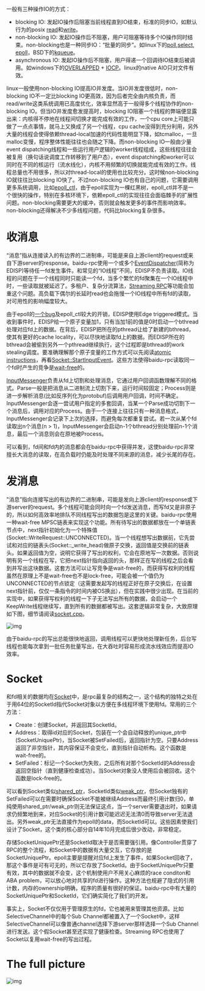 一般有三种操作IO的方式：

- blocking IO: 发起IO操作后阻塞当前线程直到IO结束，标准的同步IO，如默认行为的posix [read](http://linux.die.net/man/2/read)和[write](http://linux.die.net/man/2/write)。
- non-blocking IO: 发起IO操作后不阻塞，用户可阻塞等待多个IO操作同时结束。non-blocking也是一种同步IO：“批量的同步”。如linux下的[poll](http://linux.die.net/man/2/poll),[select](http://linux.die.net/man/2/select), [epoll](http://linux.die.net/man/4/epoll)，BSD下的[kqueue](https://www.freebsd.org/cgi/man.cgi?query=kqueue&sektion=2)。
- asynchronous IO: 发起IO操作后不阻塞，用户得递一个回调待IO结束后被调用。如windows下的[OVERLAPPED](https://msdn.microsoft.com/en-us/library/windows/desktop/ms684342(v=vs.85).aspx) + [IOCP](https://msdn.microsoft.com/en-us/library/windows/desktop/aa365198(v=vs.85).aspx)。linux的native AIO只对文件有效。

linux一般使用non-blocking IO提高IO并发度。当IO并发度很低时，non-blocking IO不一定比blocking IO更高效，因为后者完全由内核负责，而read/write这类系统调用已高度优化，效率显然高于一般得多个线程协作的non-blocking IO。但当IO并发度愈发提高时，blocking IO阻塞一个线程的弊端便显露出来：内核得不停地在线程间切换才能完成有效的工作，一个cpu core上可能只做了一点点事情，就马上又换成了另一个线程，cpu cache没得到充分利用，另外大量的线程会使得依赖thread-local加速的代码性能明显下降，如tcmalloc，一旦malloc变慢，程序整体性能往往也会随之下降。而non-blocking IO一般由少量event dispatching线程和一些运行用户逻辑的worker线程组成，这些线程往往会被复用（换句话说调度工作转移到了用户态），event dispatching和worker可以同时在不同的核运行（流水线化），内核不用频繁的切换就能完成有效的工作。线程总量也不用很多，所以对thread-local的使用也比较充分。这时候non-blocking IO就往往比blocking IO快了。不过non-blocking IO也有自己的问题，它需要调用更多系统调用，比如[epoll_ctl](http://man7.org/linux/man-pages/man2/epoll_ctl.2.html)，由于epoll实现为一棵红黑树，epoll_ctl并不是一个很快的操作，特别在多核环境下，依赖epoll_ctl的实现往往会面临棘手的扩展性问题。non-blocking需要更大的缓冲，否则就会触发更多的事件而影响效率。non-blocking还得解决不少多线程问题，代码比blocking复杂很多。

# 收消息

“消息”指从连接读入的有边界的二进制串，可能是来自上游client的request或来自下游server的response。baidu-rpc使用一个或多个[EventDispatcher](http://icode.baidu.com/repo/baidu/opensource/baidu-rpc/files/master/blob/src/brpc/event_dispatcher.h)(简称为EDISP)等待任一fd发生事件。和常见的“IO线程”不同，EDISP不负责读取。IO线程的问题在于一个线程同时只能读一个fd，当多个繁忙的fd聚集在一个IO线程中时，一些读取就被延迟了。多租户、复杂分流算法，[Streaming RPC](streaming_rpc.md)等功能会加重这个问题。高负载下偶尔的长延时read也会拖慢一个IO线程中所有fd的读取，对可用性的影响幅度较大。

由于epoll的[一个bug](https://patchwork.kernel.org/patch/1970231/)及epoll_ctl较大的开销，EDISP使用Edge triggered模式。当收到事件时，EDISP给一个原子变量加1，只有当加1前的值是0时启动一个bthread处理对应fd上的数据。在背后，EDISP把所在的pthread让给了新建的bthread，使其有更好的cache locality，可以尽快地读取fd上的数据。而EDISP所在的bthread会被偷到另外一个pthread继续执行，这个过程即是bthread的work stealing调度。要准确理解那个原子变量的工作方式可以先阅读[atomic instructions](atomic_instructions.md)，再看[Socket::StartInputEvent](http://icode.baidu.com/repo/baidu/opensource/baidu-rpc/files/master/blob/src/brpc/socket.cpp)。这些方法使得baidu-rpc读取同一个fd时产生的竞争是[wait-free](http://en.wikipedia.org/wiki/Non-blocking_algorithm#Wait-freedom)的。

[InputMessenger](http://icode.baidu.com/repo/baidu/opensource/baidu-rpc/files/master/blob/src/brpc/input_messenger.h)负责从fd上切割和处理消息，它通过用户回调函数理解不同的格式。Parse一般是把消息从二进制流上切割下来，运行时间较固定；Process则是进一步解析消息(比如反序列化为protobuf)后调用用户回调，时间不确定。InputMessenger会逐一尝试用户指定的多套回调，当某一个Parse成功切割下一个消息后，调用对应的Process。由于一个连接上往往只有一种消息格式，InputMessenger会记录下上次的选择，而避免每次都重复尝试。若一次从某个fd读取出n个消息(n > 1)，InputMessenger会启动n-1个bthread分别处理前n-1个消息，最后一个消息则会在原地被Process。

可以看到，fd间和fd内的消息都会在baidu-rpc中获得并发，这使baidu-rpc非常擅长大消息的读取，在高负载时仍能及时处理不同来源的消息，减少长尾的存在。

# 发消息

"消息”指向连接写出的有边界的二进制串，可能是发向上游client的response或下游server的request。多个线程可能会同时向一个fd发送消息，而写fd又是非原子的，所以如何高效率地排队不同线程写出的数据包是这里的关键。baidu-rpc使用一种wait-free MPSC链表来实现这个功能。所有待写出的数据都放在一个单链表节点中，next指针初始化为一个特殊值(Socket::WriteRequest::UNCONNECTED)。当一个线程想写出数据前，它先尝试和对应的链表头(Socket::_write_head)做原子交换，返回值是交换前的链表头。如果返回值为空，说明它获得了写出的权利，它会在原地写一次数据。否则说明有另一个线程在写，它把next指针指向返回的头，那样正在写的线程之后会看到并写出这块数据。这套方法可以让写竞争是wait-free的，而获得写权利的线程虽然在原理上不是wait-free也不是lock-free，可能会被一个值仍为UNCONNECTED的节点锁定（这需要发起写的线程正好在原子交换后，在设置next指针前，仅仅一条指令的时间内被OS换出），但在实践中很少出现。在当前的实现中，如果获得写权利的线程一下子无法写出所有的数据，会启动一个KeepWrite线程继续写，直到所有的数据都被写出。这套逻辑非常复杂，大致原理如下图，细节请阅读[socket.cpp](http://icode.baidu.com/repo/baidu/opensource/baidu-rpc/files/master/blob/src/brpc/socket.cpp)。

![img](http://wiki.baidu.com/download/attachments/48480438/image2015-12-20%2019%3A0%3A23.png?version=1&modificationDate=1450609228000&api=v2)

由于baidu-rpc的写出总能很快地返回，调用线程可以更快地处理新任务，后台写线程也能每次拿到一批任务批量写出，在大吞吐时容易形成流水线效应而提高IO效率。

# Socket

和fd相关的数据均在[Socket](http://icode.baidu.com/repo/baidu/opensource/baidu-rpc/files/master/blob/src/brpc/socket.h)中，是rpc最复杂的结构之一，这个结构的独特之处在于用64位的SocketId指代Socket对象以方便在多线程环境下使用fd。常用的三个方法：

- Create：创建Socket，并返回其SocketId。
- Address：取得id对应的Socket，包装在一个会自动释放的unique_ptr中(SocketUniquePtr)，当Socket被SetFailed后，返回指针为空。只要Address返回了非空指针，其内容保证不会变化，直到指针自动析构。这个函数是wait-free的。
- SetFailed：标记一个Socket为失败，之后所有对那个SocketId的Address会返回空指针（直到健康检查成功）。当Socket对象没人使用后会被回收。这个函数是lock-free的。

可以看到Socket类似[shared_ptr](http://en.cppreference.com/w/cpp/memory/shared_ptr)，SocketId类似[weak_ptr](http://en.cppreference.com/w/cpp/memory/weak_ptr)，但Socket独有的SetFailed可以在需要时确保Socket不能被继续Address而最终引用计数归0，单纯使用shared_ptr/weak_ptr则无法保证这点，当一个server需要退出时，如果请求仍频繁地到来，对应Socket的引用计数可能迟迟无法清0而导致server无法退出。另外weak_ptr无法直接作为epoll的data，而SocketId可以。这些因素使我们设计了Socket，这个类的核心部分自14年10月完成后很少改动，非常稳定。

存储SocketUniquePtr还是SocketId取决于是否需要强引用。像Controller贯穿了RPC的整个流程，和Socket中的数据有大量交互，它存放的是SocketUniquePtr。epoll主要是提醒对应fd上发生了事件，如果Socket回收了，那这个事件是可有可无的，所以它存放了SocketId。由于SocketUniquePtr只要有效，其中的数据就不会变，这个机制使用户不用关心麻烦的race conditon和ABA problem，可以放心地对共享的fd进行操作。这种方法也规避了隐式的引用计数，内存的ownership明确，程序的质量有很好的保证。baidu-rpc中有大量的SocketUniquePtr和SocketId，它们确实简化了我们的开发。

事实上，Socket不仅仅用于管理原生的fd，它也被用来管理其他资源。比如SelectiveChannel中的每个Sub Channel都被置入了一个Socket中，这样SelectiveChannel可以像普通channel选择下游server那样选择一个Sub Channel进行发送。这个假Socket甚至还实现了健康检查。Streaming RPC也使用了Socket以复用wait-free的写出过程。

# The full picture

![img](http://wiki.baidu.com/download/attachments/48480438/image2015-12-26%2017%3A31%3A6.png?version=1&modificationDate=1451122271000&api=v2)

